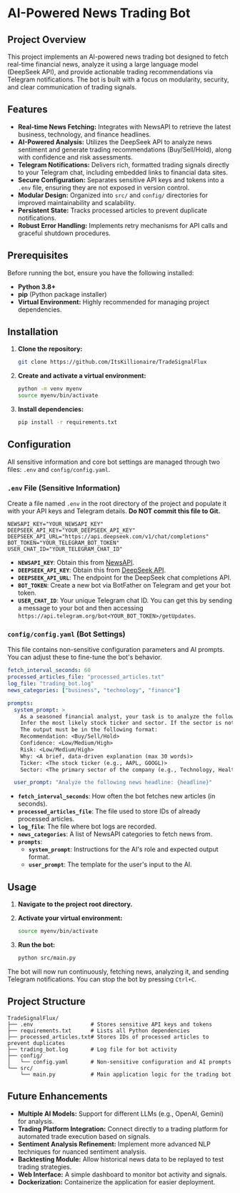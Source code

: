 # AI-Powered News Trading Bot

## Project Overview

This project implements an AI-powered news trading bot designed to fetch real-time financial news, analyze it using a large language model (DeepSeek API), and provide actionable trading recommendations via Telegram notifications. The bot is built with a focus on modularity, security, and clear communication of trading signals.

## Features

*   **Real-time News Fetching:** Integrates with NewsAPI to retrieve the latest business, technology, and finance headlines.
*   **AI-Powered Analysis:** Utilizes the DeepSeek API to analyze news sentiment and generate trading recommendations (Buy/Sell/Hold), along with confidence and risk assessments.
*   **Telegram Notifications:** Delivers rich, formatted trading signals directly to your Telegram chat, including embedded links to financial data sites.
*   **Secure Configuration:** Separates sensitive API keys and tokens into a `.env` file, ensuring they are not exposed in version control.
*   **Modular Design:** Organized into `src/` and `config/` directories for improved maintainability and scalability.
*   **Persistent State:** Tracks processed articles to prevent duplicate notifications.
*   **Robust Error Handling:** Implements retry mechanisms for API calls and graceful shutdown procedures.

## Prerequisites

Before running the bot, ensure you have the following installed:

*   **Python 3.8+**
*   **pip** (Python package installer)
*   **Virtual Environment:** Highly recommended for managing project dependencies.

## Installation

1.  **Clone the repository:**
    ```bash
    git clone https://github.com/ItsKillionaire/TradeSignalFlux
    ```

2.  **Create and activate a virtual environment:**
    ```bash
    python -m venv myenv
    source myenv/bin/activate
    ```

3.  **Install dependencies:**
    ```bash
    pip install -r requirements.txt
    ```

## Configuration

All sensitive information and core bot settings are managed through two files: `.env` and `config/config.yaml`.

### `.env` File (Sensitive Information)

Create a file named `.env` in the root directory of the project and populate it with your API keys and Telegram details. **Do NOT commit this file to Git.**

```dotenv
NEWSAPI_KEY="YOUR_NEWSAPI_KEY"
DEEPSEEK_API_KEY="YOUR_DEEPSEEK_API_KEY"
DEEPSEEK_API_URL="https://api.deepseek.com/v1/chat/completions"
BOT_TOKEN="YOUR_TELEGRAM_BOT_TOKEN"
USER_CHAT_ID="YOUR_TELEGRAM_CHAT_ID"
```

*   **`NEWSAPI_KEY`**: Obtain this from [NewsAPI](https://newsapi.org/).
*   **`DEEPSEEK_API_KEY`**: Obtain this from [DeepSeek API](https://platform.deepseek.com/).
*   **`DEEPSEEK_API_URL`**: The endpoint for the DeepSeek chat completions API.
*   **`BOT_TOKEN`**: Create a new bot via BotFather on Telegram and get your bot token.
*   **`USER_CHAT_ID`**: Your unique Telegram chat ID. You can get this by sending a message to your bot and then accessing `https://api.telegram.org/bot<YOUR_BOT_TOKEN>/getUpdates`.

### `config/config.yaml` (Bot Settings)

This file contains non-sensitive configuration parameters and AI prompts. You can adjust these to fine-tune the bot's behavior.

```yaml
fetch_interval_seconds: 60
processed_articles_file: "processed_articles.txt"
log_file: "trading_bot.log"
news_categories: ["business", "technology", "finance"]

prompts:
  system_prompt: >
    As a seasoned financial analyst, your task is to analyze the following news headline and provide a comprehensive, actionable trading recommendation.
    Infer the most likely stock ticker and sector. If the sector is not immediately obvious, use your best judgment to assign one.
    The output must be in the following format:
    Recommendation: <Buy/Sell/Hold>
    Confidence: <Low/Medium/High>
    Risk: <Low/Medium/High>
    Why: <A brief, data-driven explanation (max 30 words)>
    Ticker: <The stock ticker (e.g., AAPL, GOOGL)>
    Sector: <The primary sector of the company (e.g., Technology, Healthcare)>

  user_prompt: "Analyze the following news headline: {headline}"
```

*   **`fetch_interval_seconds`**: How often the bot fetches new articles (in seconds).
*   **`processed_articles_file`**: The file used to store IDs of already processed articles.
*   **`log_file`**: The file where bot logs are recorded.
*   **`news_categories`**: A list of NewsAPI categories to fetch news from.
*   **`prompts`**:
    *   **`system_prompt`**: Instructions for the AI's role and expected output format.
    *   **`user_prompt`**: The template for the user's input to the AI.

## Usage

1.  **Navigate to the project root directory.**

2.  **Activate your virtual environment:**
    ```bash
    source myenv/bin/activate
    ```

3.  **Run the bot:**
    ```bash
    python src/main.py
    ```

The bot will now run continuously, fetching news, analyzing it, and sending Telegram notifications. You can stop the bot by pressing `Ctrl+C`.

## Project Structure

```
TradeSignalFlux/
├── .env                  # Stores sensitive API keys and tokens
├── requirements.txt      # Lists all Python dependencies
├── processed_articles.txt# Stores IDs of processed articles to prevent duplicates
├── trading_bot.log       # Log file for bot activity
├── config/
│   └── config.yaml       # Non-sensitive configuration and AI prompts
└── src/
    └── main.py           # Main application logic for the trading bot
```

## Future Enhancements

*   **Multiple AI Models:** Support for different LLMs (e.g., OpenAI, Gemini) for analysis.
*   **Trading Platform Integration:** Connect directly to a trading platform for automated trade execution based on signals.
*   **Sentiment Analysis Refinement:** Implement more advanced NLP techniques for nuanced sentiment analysis.
*   **Backtesting Module:** Allow historical news data to be replayed to test trading strategies.
*   **Web Interface:** A simple dashboard to monitor bot activity and signals.
*   **Dockerization:** Containerize the application for easier deployment.
